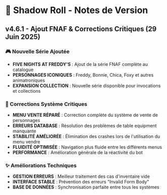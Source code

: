 # 📜 Shadow Roll - Notes de Version

## v4.6.1 - Ajout FNAF & Corrections Critiques (29 Juin 2025)
### 🎮 Nouvelle Série Ajoutée
- **FIVE NIGHTS AT FREDDY'S** : Ajout de la série FNAF complète au catalogue
- **PERSONNAGES ICONIQUES** : Freddy, Bonnie, Chica, Foxy et autres animatroniques
- **EXPANSION COLLECTION** : Nouvelle série disponible pour invocations et collections

### 🔧 Corrections Système Critiques
- **MENU VENTE RÉPARÉ** : Correction complète du système de vente de personnages
- **ERREURS DATABASE** : Résolution des problèmes de table equipment manquante
- **STABILITÉ AMÉLIORÉE** : Élimination des crashes lors de l'utilisation du menu vendre
- **FLUIDITÉ OPTIMISÉE** : Navigation plus fluide entre les différents menus
- **PERFORMANCE** : Amélioration générale de la réactivité du bot

### ✨ Améliorations Techniques
- **GESTION ERREURS** : Meilleur traitement des cas d'inventaire vide
- **INTERFACE STABLE** : Prévention des erreurs "Invalid Form Body"
- **BASE DE DONNÉES** : Synchronisation parfaite entre tous les systèmes